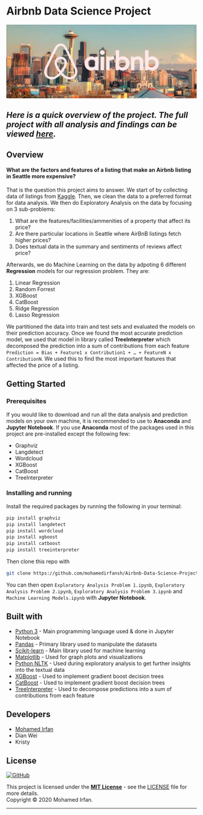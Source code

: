 # Airbnb Data Science Project

![Seattle](seattle.jpg)

_Here is a quick overview of the project. The full project with all analysis and findings can be viewed [here](URL!)._
---
## Overview
#### What are the factors and features of a listing that make an Airbnb listing in Seattle more expensive?  
  
That is the question this project aims to answer. We start of by collecting data of listings from [Kaggle](https://www.kaggle.com/airbnb/seattle). Then, we clean the data to a preferred format for data analysis. We then do Exploratory Analysis on the data by focusing on 3 sub-problems:

1. What are the features/facilities/ammenities of a property that affect its price?
2. Are there particular locations in Seattle where AirBnB listings fetch higher prices?
3. Does textual data in the summary and sentiments of reviews affect price?

Afterwards, we do Machine Learning on the data by adpoting 6 different **Regression** models for our regression problem. They are:

1. Linear Regression
2. Random Forrest
3. XGBoost
4. CatBoost
5. Ridge Regression
6. Lasso Regression

We partitioned the data into train and test sets and evaluated the models on their prediction accuracy. Once we found the most accurate prediction model, we used that model in library called **TreeInterpreter** which decomposed the prediction into a sum of contributions from each feature `Prediction = Bias + Feature1 x Contribution1 + … + FeatureN x ContributionN`. We used this to find the most important features that affected the price of a listing.

## Getting Started

### Prerequisites

If you would like to download and run all the data analysis and prediction models on your own machine, it is recommended to use to **Anaconda** and **Jupyter Notebook**. If you use **Anaconda** most of the packages used in this project are pre-installed except the following few:

+ Graphviz
+ Langdetect
+ Wordcloud
+ XGBoost
+ CatBoost
+ TreeInterpreter

### Installing and running

Install the required packages by running the following in your terminal:

```bash
pip install graphviz
pip install langdetect
pip install wordcloud
pip install xgboost
pip install catboost
pip install treeinterpreter
```

Then clone this repo with
```bash
git clone https://github.com/mohamedirfansh/Airbnb-Data-Science-Project.git
```

You can then open `Exploratory Analysis Problem 1.ipynb`, `Exploratory Analysis Problem 2.ipynb`, `Exploratory Analysis Problem 3.ipynb` and `Machine Learning Models.ipynb` with **Jupyter Notebook**.

## Built with

+ [Python 3](http://www.python.org/) - Main programming language used & done in Jupyter Notebook
+ [Pandas](https://pandas.pydata.org/) - Primary library used to manipulate the datasets
+ [Scikit-learn](https://scikit-learn.org/stable/) - Main library used for machine learning
+ [Matplotlib](https://matplotlib.org/) - Used for graph plots and visualizations
+ [Python NLTK](https://www.nltk.org/) - Used during exploratory analysis to get further insights into the textual data
+ [XGBoost](https://xgboost.readthedocs.io/en/latest/) - Used to implement gradient boost decision trees
+ [CatBoost](https://catboost.ai/) - Used to implement gradient boost decision trees
+ [TreeInterpreter](https://pypi.org/project/treeinterpreter/) - Used to decompose predictions into a sum of contributions from each feature

## Developers

+ [Mohamed Irfan](https://github.com/mohamedirfansh)
+ Dian Wei
+ Kristy

## License

[![GitHub](https://img.shields.io/github/license/mohamedirfansh/Airbnb-Data-Science-Project)](https://github.com/mohamedirfansh/Airbnb-Data-Science-Project/blob/master/LICENSE)

This project is licensed under the **[MIT License](http://opensource.org/licenses/mit-license.php)** - see the [LICENSE](https://github.com/mohamedirfansh/Airbnb-Data-Science-Project/blob/master/LICENSE) file for more details.  
Copyright © 2020 Mohamed Irfan.

---
